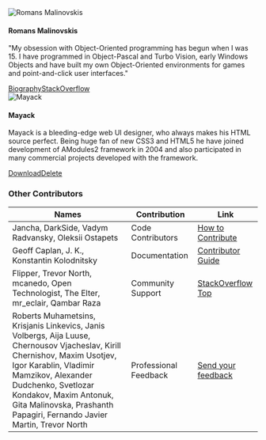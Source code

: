 <div class="atk-box" id="example-widgets-mediablocks"><div class="row">
<div class="span_6 col"><div class="atk-cells atk-cells-gutter-large atk-box atk-swatch-green"><div class="atk-cell">
<img src="http://agiletoolkit.org/templates/jui/images/romans-malinovskis.jpg" alt="Romans Malinovskis">
</div>
<div class="atk-cell atk-jackscrew">
<h4>Romans Malinovskis</h4>
<p class="atk-push-small">"My obsession with Object-Oriented programming has begun when I was 15. I have programmed in Object-Pascal and Turbo Vision, early Windows Objects and have built my own Object-Oriented environments for games and point-and-click user interfaces."</p>
<div class="atk-actions">
<a href="javascript:void(0)"><span class="icon-down-circled-1"></span>Biography</a><a href="javascript:void(0)"><span class="icon-trash"></span>StackOverflow</a></div></div></div></div>
<div class="span_6 col">
<div class="atk-cells atk-cells-gutter-large atk-box atk-swatch-yellow atk-valign-top">
<div class="atk-cell">
<img src="http://agiletoolkit.org/templates/jui/images/mayack.jpg" alt="Mayack">
</div>
<div class="atk-cell atk-jackscrew">
<h4>Mayack</h4>
<p class="atk-push-small">Mayack is a bleeding-edge web UI designer, who always makes his HTML source perfect. Being huge fan of new CSS3 and HTML5 he have joined development of AModules2 framework in 2004 and also participated in many commercial projects developed with the framework.</p>
<div class="atk-actions">
<a href="javascript:void(0)"><span class="icon-down-circled-1"></span>Download</a><a href="javascript:void(0)"><span class="icon-trash"></span>Delete</a>
</div></div></div></div></div></div>

### Other Contributors

<div class="atk-table atk-table-outline"><table><thead><tr>
<th>Names</th>
<th>Contribution</th>
<th>Link</th></tr></thead><tbody>
<tr><td class="atk-jackscrew">Jancha, DarkSide, Vadym Radvansky, Oleksii Ostapets</td>
<td class="atk-text-dimmed atk-text-nowrap">Code Contributors</td>
<td class="atk-text-nowrap"><a href="{page}doc/contrib{/}">How to Contribute</a></td></tr>
<tr><td class="atk-jackscrew">Geoff Caplan, J. K., Konstantin Kolodnitsky</td>
<td class="atk-text-dimmed atk-text-nowrap">Documentation</td>
<td class="atk-text-nowrap"><a href="https://github.com/atk4/docs/blob/master/contribute.md">Contributor Guide</a></td></tr>
<tr><td class="atk-jackscrew">Flipper, Trevor North, mcanedo, Open Technologist, The Elter, mr_eclair, Qambar Raza</td>
<td class="atk-text-dimmed atk-text-nowrap">Community Support</td>
<td class="atk-text-nowrap"><a href="http://stackoverflow.com/tags/atk4/topusers">StackOverflow Top</a></td></tr>
<tr><td class="atk-jackscrew atk-text-dimmed">
Roberts Muhametsins, Krisjanis Linkevics, Janis Volbergs, Aija Luuse, Chernousov Vjacheslav, Kirill Chernishov, Maxim Usotjev, Igor Karablin, Vladimir Mamzikov, Alexander Dudchenko, Svetlozar Kondakov, Maxim Antonuk, Gita Malinovska, Prashanth Papagiri, Fernando Javier Martin, Trevor North
</td>
<td class="atk-text-nowrap">Professional Feedback</td>
<td class="atk-text-nowrap"><a href="{page}contact{/}">Send your feedback</a></td></tr>
</tbody>
</table>
</div>
